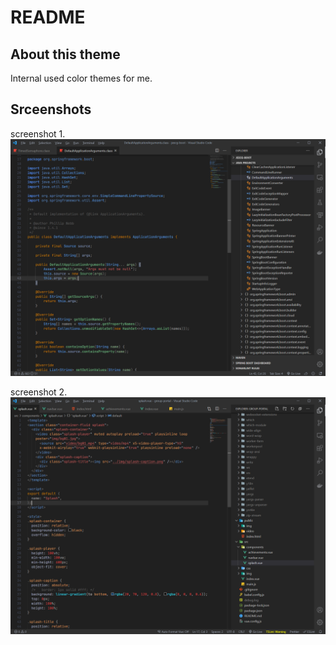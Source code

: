 # README

## About this theme

Internal used color themes for me.

## Srceenshots

screenshot 1.
![Screenshot 1](https://raw.githubusercontent.com/red-riptide/red-riptide-theme-dark/master/screenshoots/1.png)

screenshot 2.
![Screenshot 22](https://raw.githubusercontent.com/red-riptide/red-riptide-theme-dark/master/screenshoots/2.png)

